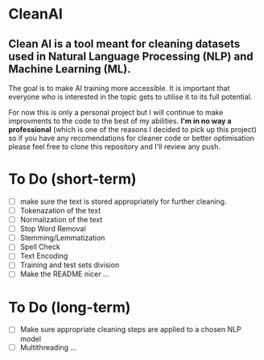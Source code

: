 # CleanAI

## Clean AI is a tool meant for cleaning datasets used in Natural Language Processing (NLP) and Machine Learning (ML). 

The goal is to make AI training more accessible. It is important that everyone
who is interested in the topic gets to utilise it to its full potential. 

For now this is only a personal project but I will continue to make improvments to the code
to the best of my abilities. **I'm in no way a professional** (which is one of the reasons I decided to pick up this project) so if you have any recomendations for cleaner code or better optimisation please feel free to clone this repository and I'll review any push. 

# To Do (short-term)

 - [ ] make sure the text is stored appropriately for further cleaning. 
 - [ ] Tokenazation of the text
 - [ ] Normalization of the text
 - [ ] Stop Word Removal
 - [ ] Stemming/Lemmatization
 - [ ] Spell Check
 - [ ] Text Encoding 
 - [ ] Training and test sets division
 - [ ] Make the README nicer
 ...

 # To Do (long-term)

 - [ ] Make sure appropriate cleaning steps are applied to a chosen NLP model
 - [ ] Multithreading
 ...
